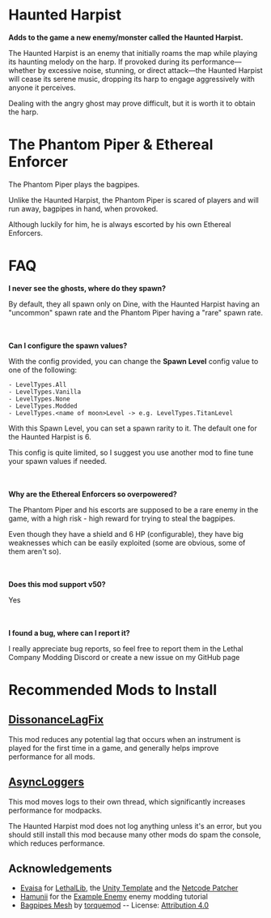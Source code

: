 # Haunted Harpist
**Adds to the game a new enemy/monster called the Haunted Harpist.**
<p>The Haunted Harpist is an enemy that initially roams the map while playing its haunting melody on the harp. If provoked during its performance—whether by excessive noise, stunning, or direct attack—the Haunted Harpist will cease its serene music, dropping its harp to engage aggressively with anyone it perceives.</p>

<p>Dealing with the angry ghost may prove difficult, but it is worth it to obtain the harp.</p>

# The Phantom Piper & Ethereal Enforcer
The Phantom Piper plays the bagpipes.

Unlike the Haunted Harpist, the Phantom Piper is scared of players and will run away, bagpipes in hand, when provoked.

Although luckily for him, he is always escorted by his own Ethereal Enforcers.

# FAQ

**I never see the ghosts, where do they spawn?**

By default, they all spawn only on Dine, with the Haunted Harpist having an "uncommon" spawn rate and the Phantom Piper having a "rare" spawn rate.

<br></br>
**Can I configure the spawn values?**

With the config provided, you can change the **Spawn Level** config value to one of the following:

    - LevelTypes.All
    - LevelTypes.Vanilla
    - LevelTypes.None
    - LevelTypes.Modded
    - LevelTypes.<name of moon>Level -> e.g. LevelTypes.TitanLevel

With this Spawn Level, you can set a spawn rarity to it. The default one for the Haunted Harpist is 6.

This config is quite limited, so I suggest you use another mod to fine tune your spawn values if needed.

<br></br>
**Why are the Ethereal Enforcers so overpowered?**

The Phantom Piper and his escorts are supposed to be a rare enemy in the game, with a high risk - high reward for trying to steal the bagpipes.

Even though they have a shield and 6 HP (configurable), they have big weaknesses which can be easily exploited (some are obvious, some of them aren't so).

<br></br>
**Does this mod support v50?**

Yes

<br></br>
**I found a bug, where can I report it?**

I really appreciate bug reports, so feel free to report them in the Lethal Company Modding Discord or create a new issue on my GitHub page

# Recommended Mods to Install

## [DissonanceLagFix](https://thunderstore.io/c/lethal-company/p/linkoid/DissonanceLagFix/) 
This mod reduces any potential lag that occurs when an instrument is played for the first time in a game, and generally helps improve performance for all mods.

## [AsyncLoggers](https://thunderstore.io/c/lethal-company/p/mattymatty/AsyncLoggers/)
This mod moves logs to their own thread, which significantly increases performance for modpacks.

The Haunted Harpist mod does not log anything unless it's an error, but you should still install this mod because many other mods do spam the console, which reduces performance.

## Acknowledgements

- [Evaisa](https://github.com/EvaisaDev) for [LethalLib](https://github.com/EvaisaDev/LethalLib), the [Unity Template](https://github.com/EvaisaDev/LethalCompanyUnityTemplate) and the [Netcode Patcher](https://github.com/EvaisaDev/UnityNetcodePatcher)
- [Hamunii](https://github.com/Hamunii) for the [Example Enemy](https://lethal.wiki/dev/apis/lethallib/custom-enemies/overview) enemy modding tutorial
- [Bagpipes Mesh](https://sketchfab.com/3d-models/bagpipes-mesh-free-to-download-48214a76a8694f64be9fe75225a51a57) by [torquemod](https://sketchfab.com/torquemod) -- License: [Attribution 4.0](https://creativecommons.org/licenses/by/4.0/)